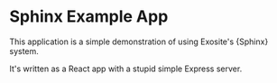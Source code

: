 Sphinx Example App
==================

This application is a simple demonstration of using Exosite's {Sphinx} system.

It's written as a React app with a stupid simple Express server.
